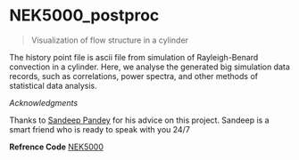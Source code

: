 # NEK5000_postproc
 > Visualization of flow structure in a cylinder

The history point file is ascii file from simulation of Rayleigh-Benard convection in a cylinder. 
Here, we analyse the generated big simulation data records, such as correlations, power spectra, and other methods of statistical data analysis.



*Acknowledgments*

Thanks to [Sandeep Pandey](https://github.com/ikespand) for his advice on this project. Sandeep is a smart friend who is ready to speak with you 24/7

**Refrence Code** [NEK5000](https://nek5000.mcs.anl.gov/)
